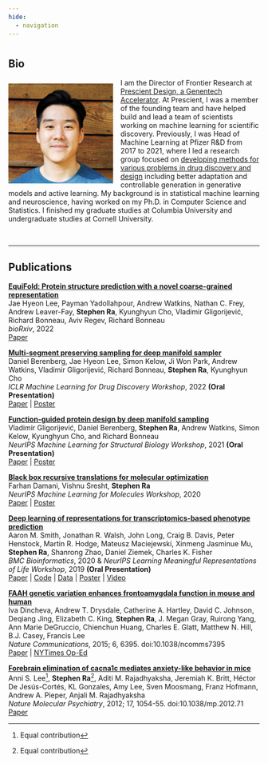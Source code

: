 ```yaml
---
hide:
  - navigation
---
```



# 
##  Bio
<style>
img {
  /* border-radius: 50%; */
  display: block;
  margin-left: auto;
  margin-right: auto;
}
</style>

<style>
    img {
    /* border-radius: 50%; */
    /* display: block;
    /* padding: 7px; */
    /* margin-left: auto;
    margin-right: auto; */
    float: left;
    }
</style>

<img src="../img/profile.jpg" alt="profile" style="width:210px;height:200px; margin-top:10px; margin-right:15px;" />

<p style="text-align:left" padding:0px>
I am the Director of Frontier Research at <a href="https://www.gene.com/prescient">Prescient Design, a Genentech Accelerator</a>. At Prescient, I was a member of the founding team and have helped build and lead a team of scientists working on machine learning for scientific discovery. Previously, I was Head of Machine Learning at Pfizer R&D from 2017 to 2021, where I led a research group focused on <a href="https://insights.pfizer.com/pfizer-is-using-ai-to-discover-breakthrough-medicines">developing methods for various problems in drug discovery and design</a> including better adaptation and controllable generation in generative models and active learning. My background is in statistical machine learning and neuroscience, having worked on my Ph.D. in Computer Science and Statistics. I finished my graduate studies at Columbia University and undergraduate studies at Cornell University.
</p>


<br>

----

## Publications

[**<ins>EquiFold: Protein structure prediction with a novel coarse-grained representation</ins>**](https://www.biorxiv.org/content/10.1101/2022.10.07.511322v1)
<br>
Jae Hyeon Lee, Payman Yadollahpour, Andrew Watkins, Nathan C. Frey, Andrew Leaver-Fay, <b>Stephen Ra</b>, Kyunghyun Cho, Vladimir Gligorijević, Richard Bonneau, Aviv Regev, Richard Bonneau
<br>
*bioRxiv*, 2022  
<a href="https://www.biorxiv.org/content/10.1101/2022.10.07.511322v1">Paper</a>


[**<ins>Multi-segment preserving sampling for deep manifold sampler</ins>**](../img/pdf/multi_segment_preserving_sampling.pdf)
<br>
Daniel Berenberg, Jae Hyeon Lee, Simon Kelow, Ji Won Park, Andrew Watkins, Vladimir Gligorijević, Richard Bonneau, <b>Stephen Ra</b>, Kyunghyun Cho
<br>
*ICLR Machine Learning for Drug Discovery Workshop*, 2022  <b>(Oral Presentation)</b>  
<a href="https://arxiv.org/abs/2205.04259">Paper</a> | [Poster](../img/multi_segent_preserving_sampling.pdf)

[**<ins>Function-guided protein design by deep manifold sampling</ins>**](../img/pdf/deep_manifold_sampling.pdf)
<br>
Vladimir Gligorijević, Daniel Berenberg, <b>Stephen Ra</b>, Andrew Watkins, Simon Kelow, Kyunghyun Cho, and Richard Bonneau
<br>
*NeurIPS Machine Learning for Structural Biology Workshop*, 2021  <b>(Oral Presentation)</b>  
<a href="https://www.biorxiv.org/content/10.1101/2021.12.22.473759v1">Paper</a> | [Poster](../img/pdf/deep_manifold_sampling.pdf)

[**<ins>Black box recursive translations for molecular optimization</ins>**](../img/pdf/bbrt.pdf)
<br>
Farhan Damani, Vishnu Sresht, <b>Stephen Ra</b>
<br>
*NeurIPS Machine Learning for Molecules Workshop*, 2020  
<a href="https://arxiv.org/abs/1912.10156">Paper</a> | [Poster](../img/bbrt_neurips2020.pdf)

[**<ins>Deep learning of representations for transcriptomics-based phenotype prediction</ins>**](https://slideslive.com/38923282/cell)  
Aaron M. Smith, Jonathan R. Walsh, John Long, Craig B. Davis, Peter Henstock,
Martin R. Hodge, Mateusz Maciejewski, Xinmeng Jasminue Mu, <b>Stephen Ra</b>,
Shanrong Zhao, Daniel Ziemek, Charles K. Fisher   
*BMC Bioinformatics*, 2020 & *NeurIPS Learning Meaningful Representations of Life Workshop*, 2019 <b>(Oral Presentation)</b>  
<a href="https://www.biorxiv.org/content/10.1101/574723v2">Paper</a> |
<a href="https://github.com/unlearnai/representation_learning_for_transcriptomics">Code</a> |
<a href="https://figshare.com/projects/Deep_learning_of_representations_for_transcriptomics-based_phenotype_prediction/60938">Data</a> | <a href="https://www.biorxiv.org/content/10.1101/574723v2">Poster</a> | <a href="https://slideslive.com/38921963/learning-meaningful-representations-of-life-4">Video</a>


[**<ins>FAAH genetic variation enhances frontoamygdala function in mouse and human</ins>**](https://www.nature.com/articles/ncomms7395)  
Iva Dincheva, Andrew T. Drysdale, Catherine A. Hartley, David C. Johnson, Deqiang Jing, Elizabeth C. King, <b>Stephen Ra</b>, J. Megan Gray, Ruirong Yang, Ann Marie DeGruccio, Chienchun Huang, Charles E. Glatt, Matthew N. Hill, B.J. Casey, Francis Lee   
*Nature Communications*, 2015; 6, 6395. doi:10.1038/ncomms7395   
<a href="/assets/papers/dincheva_et_al_2015.pdf" class="button small">Paper</a> |
<a href="https://www.nytimes.com/2015/03/08/opinion/sunday/the-feel-good-gene.html?_r=1" class="button small">NYTimes Op-Ed</a>


[**<ins>Forebrain elimination of cacna1c mediates anxiety-like behavior in mice</ins>**](https://www.nature.com/articles/mp201271)  
Anni S. Lee[^*], <b>Stephen Ra</b>[^*], Aditi M. Rajadhyaksha, Jeremiah K. Britt, Héctor De Jesús-Cortés, KL Gonzales, Amy Lee, Sven Moosmang, Franz Hofmann, Andrew A. Pieper, Anjali M. Rajadhyaksha   
*Nature Molecular Psychiatry*, 2012; 17, 1054-55. doi:10.1038/mp.2012.71   
<a href="/assets/papers/lee_et_al_2012.pdf" class="button small">Paper</a>



[^*]: Equal contribution
